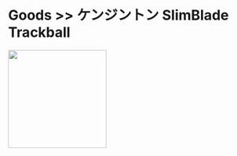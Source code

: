 # Goods >> ケンジントン SlimBlade Trackball

<img src="https://res.cloudinary.com/silverbirder/image/upload/v1614433748/silver-birder.github.io/purchases/Kensington_SlimBlade_Trackball.jpg" style="width: 200px"/>